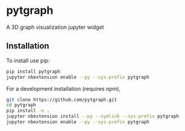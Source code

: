 pytgraph
===============================

A 3D graph visualization jupyter widget

Installation
------------

To install use pip:

``` bash
pip install pytgraph
jupyter nbextension enable --py --sys-prefix pytgraph
```

For a development installation (requires npm),

``` bash
git clone https://github.com/pytgraph.git
cd pytgraph
pip install -e .
jupyter nbextension install --py --symlink --sys-prefix pytgraph
jupyter nbextension enable --py --sys-prefix pytgraph
```
